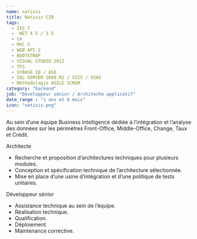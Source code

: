 ```yaml
---
name: natixis
title: Natixis CIB
tags:
  - IIS 7
  - .NET 4.5 / 3.5
  - C#
  - MVC 5
  - WEB API 2
  - BOOTSTRAP
  - VISUAL STUDIO 2012
  - TFS
  - SYBASE IQ / ASE
  - SQL SERVER 2008 R2 / SSIS / SSAS
  - Méthodologie AGILE SCRUM
category: "backend"
job: "Développeur sénior / Architeche applicatif"
date_range : "1 ans et 8 mois"
icon: "natixis.png"
---
```


Au sein d’une équipe Business Intelligence dédiée à l’intégration et l’analyse des données sur les périmètres Front-Office, Middle-Office, Change, Taux et Crédit. 

Architecte
- Recherche et proposition d’architectures techniques pour plusieurs modules.
- Conception et spécification technique de l’architecture sélectionnée.
- Mise en place d’une usine d’intégration et d’une politique de tests unitaires.

Développeur sénior
- Assistance technique au sein de l’équipe. 
- Réalisation technique. 
- Qualification.  
- Déploiement. 
- Maintenance corrective. 
